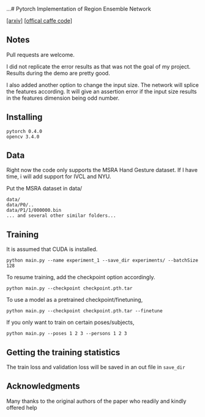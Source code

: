 …# Pytorch Implementation of Region Ensemble Network

[[arxiv]](https://arxiv.org/abs/1702.02447) [[offical caffe code]](https://github.com/guohengkai/region-ensemble-network)

## Notes

Pull requests are welcome.

I did not replicate the error results as that was not the goal of my project.  
Results during the demo are pretty good.

I also added another option to change the input size. The network will splice the features according. It will give an assertion error if the input size results in the features dimension being odd number.

## Installing

`pytorch 0.4.0`  
`opencv 3.4.0`  


## Data
Right now the code only supports the MSRA Hand Gesture dataset. If I have time, i will add support for IVCL and NYU.

Put the MSRA dataset in data/


    data/
    data/P0/..
    data/P1/1/000000.bin
    ... and several other similar folders...


## Training

It is assumed that CUDA is installed.  

`python main.py --name experiment_1 --save_dir experiments/ --batchSize 128`

To resume training, add the checkpoint option accordingly.

`python main.py --checkpoint checkpoint.pth.tar`

To use a model as a pretrained checkpoint/finetuning,

`python main.py --checkpoint checkpoint.pth.tar --finetune`

If you only want to train on certain poses/subjects,

`python main.py --poses 1 2 3 --persons 1 2 3`



## Getting the training statistics

The train loss and validation loss will be saved in an out file in `save_dir`

## Acknowledgments

Many thanks to the original authors of the paper who readily and kindly offered help
